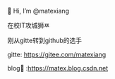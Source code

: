 👋 Hi, I’m @matexiang

在校IT攻城狮ㅉ

刚从gitte转到github的选手

gitte: https://gitee.com/matexiang

blog🎉 :https://matex.blog.csdn.net    

        
